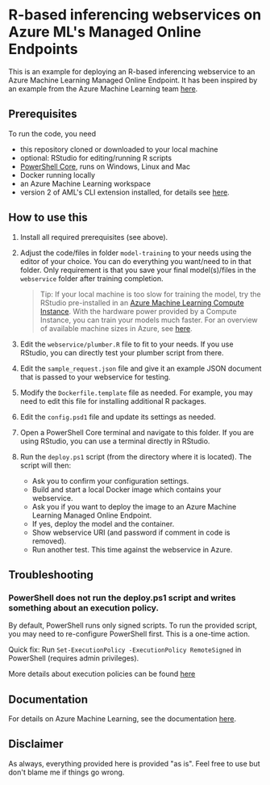 # R-based inferencing webservices on Azure ML's Managed Online Endpoints

This is an example for deploying an R-based inferencing webservice to an Azure Machine Learning Managed Online Endpoint.
It has been inspired by an example from the Azure Machine Learning team [here](https://github.com/Azure/azureml-examples/tree/main/cli/endpoints/online/custom-container/r).

## Prerequisites

To run the code, you need
- this repository cloned or downloaded to your local machine
- optional: RStudio for editing/running R scripts
- [PowerShell Core](https://github.com/powershell/powershell), runs on Windows, Linux and Mac
- Docker running locally
- an Azure Machine Learning workspace
- version 2 of AML's CLI extension installed, for details see
  [here](https://docs.microsoft.com/en-us/azure/machine-learning/how-to-configure-cli).

## How to use this

1. Install all required prerequisites (see above).
2. Adjust the code/files in folder `model-training` to your needs using the editor of your choice. You can do everything
   you want/need to in that folder. Only requirement is that you save your final model(s)/files in the `webservice`
   folder after training completion.

   > Tip: If your local machine is too slow for training the model, try the RStudio pre-installed in an [Azure Machine
   > Learning Compute Instance](https://docs.microsoft.com/en-us/azure/machine-learning/concept-compute-instance). With
   > the hardware power provided by a Compute Instance, you can train your models much faster. For an overview of
   > available machine sizes in Azure, see [here](https://docs.microsoft.com/en-us/azure/virtual-machines/sizes).

3. Edit the `webservice/plumber.R` file to fit to your needs. If you use RStudio, you can directly test your plumber
   script from there.
4. Edit the `sample_request.json` file and give it an example JSON document that is passed to your webservice for
   testing.
5. Modify the `Dockerfile.template` file as needed. For example, you may need to edit this file for installing
   additional R packages.
6. Edit the `config.psd1` file and update its settings as needed.
7. Open a PowerShell Core terminal and navigate to this folder. If you are using RStudio, you can use a terminal
   directly in RStudio.
8. Run the `deploy.ps1` script (from the directory where it is located). The script will then:
   * Ask you to confirm your configuration settings.
   * Build and start a local Docker image which contains your webservice.
   * Ask you if you want to deploy the image to an Azure Machine Learning Managed Online Endpoint.
   * If yes, deploy the model and the container.
   * Show webservice URI (and password if comment in code is removed).
   * Run another test. This time against the webservice in Azure.

## Troubleshooting

### PowerShell does not run the deploy.ps1 script and writes something about an execution policy.

By default, PowerShell runs only signed scripts. To run the provided script, you may need to re-configure PowerShell
first. This is a one-time action.

Quick fix: Run `Set-ExecutionPolicy -ExecutionPolicy RemoteSigned` in PowerShell (requires admin privileges).

More details about execution policies can be found [here](https://docs.microsoft.com/en-us/powershell/module/microsoft.powershell.core/about/about_execution_policies?view=powershell-7.1)

## Documentation

For details on Azure Machine Learning, see the documentation
[here](https://docs.microsoft.com/en-us/azure/machine-learning).

## Disclaimer
As always, everything provided here is provided "as is". Feel free to use but don't blame me if things go wrong.